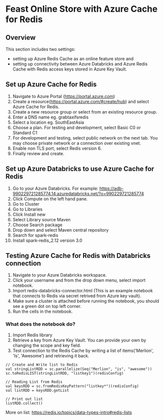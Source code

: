 # Feast Online Store with Azure Cache for Redis 
## Overview
This section includes two settings: 
 - setting up Azure Redis Cache as an online feature store and
 - setting up connectivity between Azure Databricks and Azure Redis Cache with Redis access keys stored in Azure Key Vault.

## Set up Azure Cache for Redis
1. Navigate to Azure Portal (https://portal.azure.com)
1. Create a resource(https://portal.azure.com/#create/hub) and select Azure Cache for Redis.
1. Create a new resource group or select from an existing resource group.
1. Enter a DNS name eg. grabtaxifsredis
1. Select a location eg. SouthEastAsia
1. Choose a plan. For testing and development, select Basic C0 or Standard C1
1. For development and testing, select public network on the next tab. You may choose private network or a connection over existing vnet. 
1. Enable non TLS port, select Redis version 6.
1. Finally review and create.

## Set up Azure Databricks to use Azure Cache for Redis
1. Go to your Azure Databricks. For example: https://adb-990229721285774.14.azuredatabricks.net/?o=990229721285774
1. Click Compute on the left hand pane.
1. Go to Cluster
1. Go to Libraries
1. Click Install new
1. Select Library source Maven
1. Choose Search package
1. Drop down and select Maven central repository
1. Search for spark-redis
1. Install spark-redis_2.12 version 3.0

## Testing Azure Cache for Redis with Databricks connection
1. Navigate to your Azure Databricks workspace.
1. Click your username and from the drop down menu, select import notebook.
1. Import redis-databricks-connector.html (This is an example notebook that connects to Redis via secret retrived from Azure key vault).
1. Make sure a cluster is attached before running the notebook, you should see a green dot on top left corner.
1. Run the cells in the notebook.

### What does the notebook do?
1. Import Redis library
1. Retrieve a key from Azure Key Vault. You can provide your own by changing the scope and key field.
1. Test connection to the Redis Cache by writing a list of items('Merlion', 'Is', 'Awesome') and retrieving it back. 
``` 
// Create and Write list to Redis
val stringListRDD = sc.parallelize(Seq("Merlion", "is", "awesome"))
sc.toRedisLIST(stringListRDD, "listkey1")(redisConfig)
```
```
// Reading List from Redis
val keysRDD = sc.fromRedisKeyPattern("listkey*")(redisConfig)
val listRDD = keysRDD.getList

// Print out list
listRDD.collect()
```


More on list: https://redis.io/topics/data-types-intro#redis-lists
